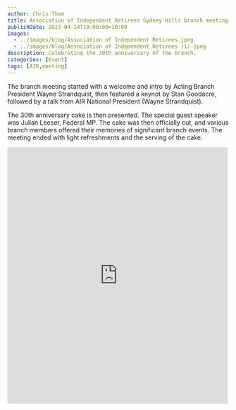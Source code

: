 ```yaml
---
author: Chris Tham
title: Association of Independent Retirees Sydney Hills branch meeting
publishDate: 2023-04-14T10:00:00+10:00
images:
  - ../images/blog/Association of Independent Retirees.jpeg
  - ../images/blog/Association of Independent Retirees (1).jpeg
description: Celebrating the 30th anniversary of the branch.
categories: [Event]
tags: [AIR,meeting]
---
```

The branch meeting started with a welcome and intro by Acting Branch President Wayne Strandquist, then featured a keynot by Stan Goodacre, followed by a talk from AIR National President (Wayne Strandquist).

The 30th anniversary cake is then presented. The special guest speaker was Julian Leeser, Federal MP. The cake was then officially cut, and various branch members offered their memories of significant branch events. The meeting ended with light refreshments and the serving of the cake.

<iframe src="https://www.facebook.com/plugins/post.php?href=https%3A%2F%2Fwww.facebook.com%2Fchris1.tham%2Fposts%2Fpfbid02tVPEFpjUNUy6gdJmRiumFyefTHwkFFNy93tg7moMgRuDnyTkCRWkArLicijLbMLel&show_text=true&width=500" width="500" height="582" style="border:none;overflow:hidden" scrolling="no" frameborder="0" allowfullscreen="true" allow="autoplay; clipboard-write; encrypted-media; picture-in-picture; web-share"></iframe>